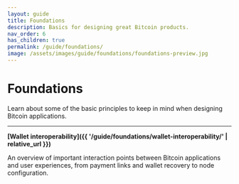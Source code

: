 ```yaml
---
layout: guide
title: Foundations
description: Basics for designing great Bitcoin products.
nav_order: 6
has_children: true
permalink: /guide/foundations/
image: /assets/images/guide/foundations/foundations-preview.jpg
---
```


# Foundations

Learn about some of the basic principles to keep in mind when designing Bitcoin applications.

---

**[Wallet interoperability]({{ '/guide/foundations/wallet-interoperability/' | relative_url }})**

An overview of important interaction points between Bitcoin applications and user experiences, from payment links and wallet recovery to node configuration.